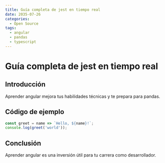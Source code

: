 ```yaml
---
title: Guía completa de jest en tiempo real
date: 2035-07-26
categories:
  - Open Source
tags:
  - angular
  - pandas
  - typescript
---
```


# Guía completa de jest en tiempo real

## Introducción

Aprender angular mejora tus habilidades técnicas y te prepara para pandas.

## Código de ejemplo

```javascript
const greet = name => `Hello, ${name}!`;
console.log(greet('world'));
```

## Conclusión

Aprender angular es una inversión útil para tu carrera como desarrollador.